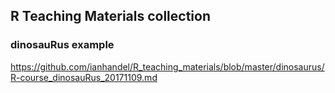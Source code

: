 ## R Teaching Materials collection


### dinosauRus example

https://github.com/ianhandel/R_teaching_materials/blob/master/dinosaurus/R-course_dinosauRus_20171109.md